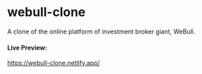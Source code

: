 # webull-clone
A clone of the online platform of investment broker giant, WeBull.

#### Live Preview:
https://webull-clone.netlify.app/
